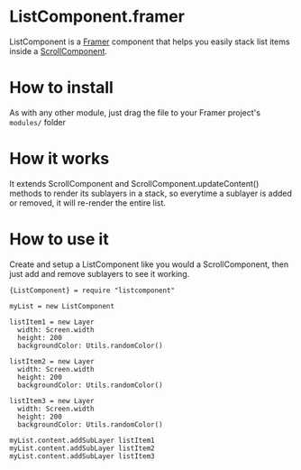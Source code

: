 # ListComponent.framer
ListComponent is a [Framer](http://github.com/koenbok/Framer) component that helps you easily stack list items inside a [ScrollComponent](http://framerjs.com/docs/#scroll.scrollcomponent).

# How to install
As with any other module, just drag the file to your Framer project's ```modules/``` folder

# How it works
It extends ScrollComponent and ScrollComponent.updateContent() methods to render its sublayers in a stack, so everytime a sublayer is added or removed, it will re-render the entire list.

# How to use it
Create and setup a ListComponent like you would a ScrollComponent, then just add and remove sublayers to see it working.

```
{ListComponent} = require "listcomponent"

myList = new ListComponent

listItem1 = new Layer
  width: Screen.width
  height: 200
  backgroundColor: Utils.randomColor()

listItem2 = new Layer
  width: Screen.width
  height: 200
  backgroundColor: Utils.randomColor()

listItem3 = new Layer
  width: Screen.width
  height: 200
  backgroundColor: Utils.randomColor()
  
myList.content.addSubLayer listItem1
myList.content.addSubLayer listItem2
myList.content.addSubLayer listItem3
```
